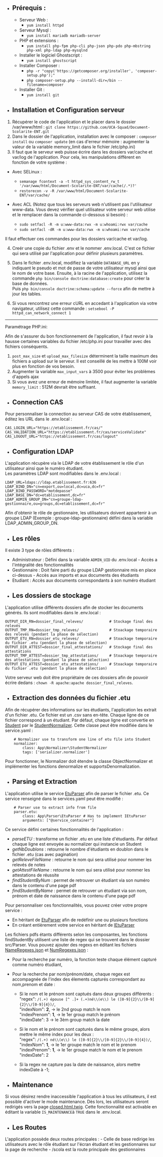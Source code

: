 - Prérequis : 
    --
    
    - Serveur Web :
        - `yum install httpd`
    - Serveur Mysql :
        - `yum install mariadb mariadb-server`
    - PHP et extensions :
        - `yum install php-fpm php-cli php-json php-pdo php-mbstring php-xml php-ldap php-mysqlnd`
    - Installer le logiciel Ghostscript : 
        - `yum install ghostscript`
    - Installer Composer : 
        - `php -r "copy('https://getcomposer.org/installer', 'composer-setup.php');"`
        - `php composer-setup.php --install-dir=/bin --filename=composer`
    - Installer Git :
        - `yum install git`

- Installation et Configuration serveur
    --

1. Récupérer le code de l'application et le placer dans le dossier /var/www/html : `git clone https://github.com/UCA-Squad/Document-Scolarite-ENT.git`
2. Dans le dossier de l'application, installation avec le composer : `composer install` ou `composer update` (en cas d'erreur mémoire : augmenter la valeur de la variable memory_limit dans le fichier /etc/php.ini)
3. Il faut que le serveur web puisse écrire dans les dossiers var/cache et var/log de l'application. Pour cela, les manipulations diffèrent en fonction de votre système :
 
* Avec SELinux :
    * `semanage fcontext -a -t httpd_sys_content_rw_t '/var/www/html/Document-Scolarite-ENT/var/cache(/.*)?'`
    * `restorecon -v -R /var/www/html/Document-Scolarite-ENT/var/cache/`


* Avec ACL (Notez que tous les serveurs web n'utilisent pas l'utilisateur www-data. Vous devez vérifier quel utilisateur votre serveur web utilise et le remplacer dans la commande ci-dessous si besoin) :
   * `sudo setfacl -R -m u:www-data:rwx -m u:whoami:rwx var/cache`
   * `sudo setfacl -dR -m u:www-data:rwx -m u:whoami:rwx var/cache`

Il faut effectuer ces commandes pour les dossiers var/cache et var/log.

4. Creér une copie du fichier .env et le nommer .env.local. C'est ce fichier qui sera utilisé par l'application pour définir plusieurs paramètres.

5. Dans le fichier .env.local, modifiez la variable `DATABASE_URL` en y indiquant le pseudo et mot de passe de votre utilisateur mysql ainsi que le nom de votre base.
Ensuite, à la racine de l'application, utilisez la commande `php bin/console doctrine:database:create` pour créer la base de données.<br>
Puis `php bin/console doctrine:schema:update --force` afin de mettre à jour les tables.

6. Si vous rencontrez une erreur cURL en accedant à l'application via votre navigateur, utilisez cette commande : `setsebool -P httpd_can_network_connect 1`
---
Paramétrage PHP.ini:

Afin de s'assurer du bon fonctionnement de l'application, il faut revoir à la hausse certaines variables du fichier /etc/php.ini pour travailler avec des fichiers conséquents.
1. `post_max_size` et `upload_max_filesize` déterminent la taille maximum des fichiers a upload sur le serveur. Il est conseillé de les mettre à 100M voir plus en fonction de vos besoin.
2. Augmenter la variable `max_input_vars` à 3500 pour éviter les problèmes d'appels ajax
3. Si vous avez une erreur de mémoire limitée, il faut augmenter la variable `memory_limit` : 512M devrait être suffisant. 


- Connection CAS
    -- 
Pour personnaliser la connection au serveur CAS de votre établissement, éditez les URL dans le .env.local :

```
CAS_LOGIN_URL="https://etablissement.fr/cas/"
CAS_VALIDATION_URL="https://etablissement.fr/cas/serviceValidate"
CAS_LOGOUT_URL="https://etablissement.fr/cas/logout"
```

- Configuration LDAP
    --
L'application récupère via le LDAP de votre établissement le rôle d'un utilisateur ainsi que le numéro étudiant.<br>
Les paramètres LDAP sont modifiables dans le .env.local :

```
LDAP_URL=ldaps://ldap.etablissement.fr:636
LDAP_BIND_DN="cn=export,ou=local,dc=uca,dc=fr"
LDAP_BIND_PASSWORD="motdepasse"
LDAP_BASE_DN="dc=etablissement,dc=fr"
LDAP_ADMIN_GROUP_DN="cn=groupe-ldap-gestionnaire,ou=groups,dc=etablissement,dc=fr"
```
Afin d'obtenir le rôle de gestionnaire, les utilisateurs doivent appartenir à un groupe LDAP (Exemple : groupe-ldap-gestionnaire) défini dans la variable LDAP_ADMIN_GROUP_DN.

- Les rôles
    --
Il existe 3 type de rôles différents : 
* Administrateur : Défini dans la variable `ADMIN_UID` du .env.local - Accès a l'intégralité des fonctionnalités
* Gestionnaire : Doit faire parti du groupe LDAP gestionnaire mis en place ci-dessus - Accès aux imports et aux documents des étudiants
* Etudiant : Accès aux documents correspondants à son numéro étudiant

- Les dossiers de stockage
    --
L'application utilise différents dossiers afin de stocker les documents générés. Ils sont modifiables dans le .env.local : 
```
OUTPUT_DIR_RN=dossier_final_releves/            # Stockage final des relevés
OUTPUT_TMP_RN=dossier_tmp_releves/              # Stoackage temporaire des relevés (pendant la phase de sélection)
OUTPUT_ETU_RN=dossier_etu_releves/              # Stoackage temporaire du fichier .etu (pendant la phase de sélection)
OUTPUT_DIR_ATTEST=dossier_final_attestations/   # Stockage final des attestations
OUTPUT_TMP_ATTEST=dossier_tmp_attestations/     # Stoackage temporaire des attestations (pendant la phase de sélection)
OUTPUT_ETU_ATTEST=dossier_etu_attestations/     # Stoackage temporaire du fichier .etu (pendant la phase de sélection)
```
Votre serveur web doit être propriétaire de ces dossiers afin de pouvoir écrire dedans : `chown -R apache:apache dossier_final_releves`.

- Extraction des données du fichier .etu
    --
Afin de récupérer des informations sur les étudiants, l'application les extrait d'un fichier .etu.
Ce fichier est un .csv  sans en-tête. Chaque ligne de ce fichier correspond à un étudiant.
Par défaut, chaque ligne est convertie en [Student](https://gitlab.dsi.uca.fr/dev/ent-doc-scola/-/blob/master/src/Entity/Student.php) par le [StudentNormalizer](https://gitlab.dsi.uca.fr/dev/ent-doc-scola/-/blob/master/src/Normalizer/StudentNormalizer.php). Cette classe peut être modifiée dans le service.yaml : 
```
    # Normalizer use to transform one line of etu file into Student
    normalizer:
        class: App\Normalizer\StudentNormalizer
        tags: ['serializer.normalizer']
```
Pour fonctionner, le Normalizer doit étendre la classe ObjectNormalizer et implémenter les fonctions denormalize et supportsDenormalization.

- Parsing et Extraction
    --
L'application utilise le service [EtuParser](https://gitlab.dsi.uca.fr/dev/ent-doc-scola/-/blob/master/src/Parser/EtuParser.php) afin de parser le fichier .etu. Ce service renseigné dans le services.yaml peut être modifié : 
```
    # Parser use to extract info from file
    parser.etu:
        class: App\Parser\EtuParser # Has to implement IEtuParser
        arguments: ["@service_container"]
```
Ce service défini certaines fonctionnalités de l'application :
* *parseETU* : transforme un fichier .etu en une liste d'étudiants. Par défaut chaque ligne est envoyée au normalizer qui instancie un Student
* *getNbDoublons* : retourne le nombre d'étudiants en doublon dans le fichier .etu (cas avec pagination)
* *getReleveFileName* : retourne le nom qui sera utilisé pour nommer les relevés de notes
* *getAttestFileName* : retourne le nom qui sera utilisé pour nommer les attestations de réussite
* *findStudentByNum* : permet de retrouver un étudiant via son numéro dans le contenu d'une page pdf
* *findStudentByName* : permet de retrouver un étudiant via son nom, prénom et date de naissance dans le contenu d'une page pdf

Pour personnaliser ces fonctionnalités, vous pouvez créer votre propre service :
* En héritant de [EtuParser](https://gitlab.dsi.uca.fr/dev/ent-doc-scola/-/blob/master/src/Parser/EtuParser.php) afin de redéfinir une ou plusieurs fonctions
* En créant entièrement votre service en héritant de [IEtuParser](https://gitlab.dsi.uca.fr/dev/ent-doc-scola/-/blob/master/src/Parser/IEtuParser.php)

Les fichiers pdfs étants différents selon les composantes, les fonctions findStudentBy utilisent une liste de regex qui se trouvent dans le dossier src/Parser.
Vous pouvez ajouter des regexs en éditant les fichiers [NameRegexes.json](https://gitlab.dsi.uca.fr/dev/ent-doc-scola/-/blob/dev/src/Parser/NameRegexes.json) et [NumRegexes.json](https://gitlab.dsi.uca.fr/dev/ent-doc-scola/-/blob/dev/src/Parser/NumRegexes.json) : 
* Pour la recherche par numéro, la fonction teste chaque élément capturé comme numéro étudiant,
* Pour la recherche par nom/prénom/date, chaque regex est accompagnée de l'index des élements capturés correspondant au nom,prenom et date :

    - Si le nom et le prénom sont captués dans deux groupes différents :<br>
"regex": `/(.+) épouse [^ .]+ (.+)né\\(e\\) le ([0-9]{2}\\/[0-9]{2}\\/[0-9]{4})/`,<br>
"indexNom": **2**,     -> le 2nd group match le nom<br>
"indexPrenom": **1**,  -> le 1er group match le prénom<br>
"indexDate": 3      -> le 3èm group match la date<br>

    - Si le nom et le prénom sont capturés dans le même groupe, alors mettre le même index pour les deux : <br>
"regex": `/(.+) né\\(e\\) le ([0-9]{2}\\/[0-9]{2}\\/[0-9]{4})/`,<br>
"indexNom": **1**, -> le 1er groupe match le nom et le prenom<br>
"indexPrenom": **1**, -> le 1er groupe match le nom et le prenom<br>
"indexDate": 2<br>

    - Si la regex ne capture pas la date de naissance, alors mettre indexDate à -1;

- Maintenance
    --
Si vous désirez rendre inaccessible l'application à tous les utilisateurs, il est possible d'activer le mode maintenance. Dès lors, les utilisateurs seront redirigés vers la page [closed.html.twig](https://gitlab.dsi.uca.fr/dev/ent-doc-scola/-/blob/master/templates/closed.html.twig).
Cette fonctionnalité est activable en éditant la variable `IS_MAINTENANCE`à `TRUE` dans le .env.local.

- Les Routes
    -- 
L'application possède deux routes principales :
    - Celle de base redirige les utilisateurs avec le rôle étudiant sur l'écran étudiant et les gestionnaires sur la page de recherche
    - /scola est la route principale des gestionnaires
